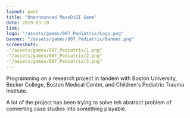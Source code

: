 ```yaml
---
layout: post
title: "Unannounced MassDiGI Game"
date: 2019-03-10
link: 
logo: "/assets/games/007_Pediatrix/Logo.png"
banner: "/assets/games/007_Pediatrix/Banner.png"
screenshots:
-"/assets/games/007_Pediatrix/1.png"
-"/assets/games/007_Pediatrix/2.png"
-"/assets/games/007_Pediatrix/3.png"
---
```


Programming on a research project in tandem with Boston University, Becker College, Boston Medical Center, and Children's Pediatric Trauma Institute. 

A lot of the project has been trying to solve teh abstract problem of converting case studies into something playable. 
